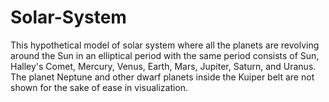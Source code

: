 # Solar-System
This hypothetical model of solar system where all the planets are revolving around the Sun in an elliptical period with the same period consists of Sun, Halley's Comet, Mercury, Venus, Earth, Mars, Jupiter, Saturn, and Uranus.
The planet Neptune and other dwarf planets inside the Kuiper belt are not shown for the sake of ease in visualization. 
